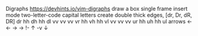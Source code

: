 
Digraphs
https://devhints.io/vim-digraphs
draw a box single frame
insert mode <C-k> two-letter-code
capital letters create double thick edges, [dr, Dr, dR, DR]
dr  hh  dh  hh dl
vv      vv     vv
vr  hh  vh  hh vl
vv      vv     vv
ur  hh  uh  hh ul
arrows <- ← -> →  !- ↑ -v ↓
